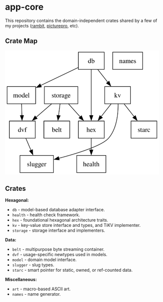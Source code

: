# app-core

This repository contains the domain-independent crates shared by a few of my
projects ([rambit](https://github.com/rambit-systems/rambit), [picturepro](https://github.com/picture-pro/mono), etc).

## Crate Map
![Crate Graph](./media/crate-graph.svg)

## Crates

**Hexagonal:**
- `db` - model-based database adapter interface.
- `health` - health check framework.
- `hex` - foundational hexagonal architecture traits.
- `kv` - key-value store interface and types, and TiKV implementer.
- `storage` - storage interface and implementers.

**Data:**
- `belt` - multipurpose byte streaming container.
- `dvf` - usage-specific newtypes used in models.
- `model` - domain model interface.
- `slugger` - slug types.
- `starc` - smart pointer for static, owned, or ref-counted data.

**Miscellaneous:**
- `art` - macro-based ASCII art.
- `names` - name generator.
